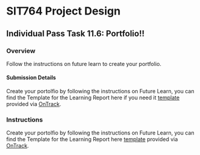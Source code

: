 <div id="banner"></div>

# SIT764 Project Design
## Individual Pass Task 11.6: Portfolio!!

### Overview
Follow the instructions on future learn to create your portfolio. 

#### Submission Details
Create your portolfio by following the instructions on Future Learn, you can find the Template for the Learning Report here if you need it [template](https://deakin365.sharepoint.com/:f:/s/SIT782-t1-2018/EjtriPJQ6B1NuMrb9WI59oMB_UKn0Ui6ewP4ONJTzmFVLg?e=rp2vwG) provided via [OnTrack](https://ontrack.deakin.edu.au).

### Instructions
Create your portolfio by following the instructions on Future Learn, you can find the Template for the Learning Report here [template](https://deakin365.sharepoint.com/:f:/s/SIT782-t1-2018/EjtriPJQ6B1NuMrb9WI59oMB_UKn0Ui6ewP4ONJTzmFVLg?e=rp2vwG) provided via [OnTrack](https://ontrack.deakin.edu.au).

<div style="page-break-after:always;"></div>

